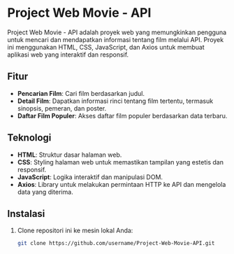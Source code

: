# Project Web Movie - API

Project Web Movie - API adalah proyek web yang memungkinkan pengguna untuk mencari dan mendapatkan informasi tentang film melalui API. Proyek ini menggunakan HTML, CSS, JavaScript, dan Axios untuk membuat aplikasi web yang interaktif dan responsif.

## Fitur

- **Pencarian Film**: Cari film berdasarkan judul.
- **Detail Film**: Dapatkan informasi rinci tentang film tertentu, termasuk sinopsis, pemeran, dan poster.
- **Daftar Film Populer**: Akses daftar film populer berdasarkan data terbaru.

## Teknologi

- **HTML**: Struktur dasar halaman web.
- **CSS**: Styling halaman web untuk memastikan tampilan yang estetis dan responsif.
- **JavaScript**: Logika interaktif dan manipulasi DOM.
- **Axios**: Library untuk melakukan permintaan HTTP ke API dan mengelola data yang diterima.

## Instalasi

1. Clone repositori ini ke mesin lokal Anda:
   ```bash
   git clone https://github.com/username/Project-Web-Movie-API.git
